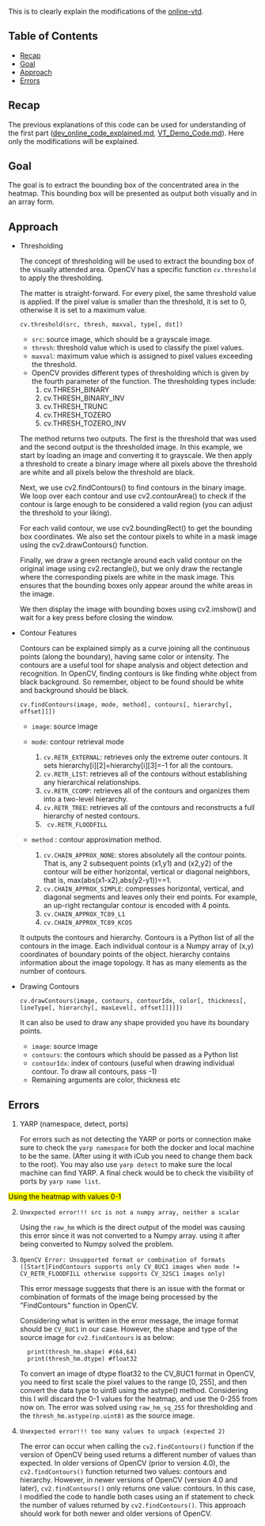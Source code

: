 This is to clearly explain the modifications of the [online-vtd](https://github.com/shivahanifi/online-visual-target-detection/blob/main/src/demo_dev_online.py). 

## Table of Contents
- [Recap](#recap)
- [Goal](#goal)
- [Approach](#approach)
- [Errors](#errors)

                                   
## Recap
The previous explanations of this code can be used for understanding of the first part ([dev_online_code_explained.md](https://github.com/shivahanifi/online-visual-target-detection/blob/main/src/dev_online_code_explained.md),  [VT_Demo_Code.md](https://github.com/shivahanifi/visual-targets/blob/main/Demo/VT_Demo_Code.md)). Here only the modifications will be explained.

## Goal
The goal is to extract the bounding box of the concentrated area in the heatmap. This bounding box will be presented as output both visually and in an array form.

## Approach
- Thresholding

  The concept of thresholding will be used to extract the bounding box of the visually attended area. OpenCV has a specific function `cv.threshold` to apply the thresholding.

  The matter is straight-forward. For every pixel, the same threshold value is applied. If the pixel value is smaller than the threshold, it is set to 0, otherwise it is set to a maximum value.

  ```
  cv.threshold(src, thresh, maxval, type[, dst]) 
  ```
  - `src`: source image, which should be a grayscale image. 
  - `thresh`: threshold value which is used to classify the pixel values.
  - `maxval`: maximum value which is assigned to pixel values exceeding the threshold.
  - OpenCV provides different types of thresholding which is given by the fourth parameter of the function. The thresholding types include:
    1. cv.THRESH_BINARY
    2. cv.THRESH_BINARY_INV
    3. cv.THRESH_TRUNC
    4. cv.THRESH_TOZERO
    5. cv.THRESH_TOZERO_INV

  The method returns two outputs. The first is the threshold that was used and the second output is the thresholded image.
  In this example, we start by loading an image and converting it to grayscale. We then apply a threshold to create a binary image where all pixels above the threshold are white and all pixels below the threshold are black.

  Next, we use cv2.findContours() to find contours in the binary image. We loop over each contour and use cv2.contourArea() to check if the contour is large enough to be considered a valid region (you can adjust the threshold to your liking).

  For each valid contour, we use cv2.boundingRect() to get the bounding box coordinates. We also set the contour pixels to white in a mask image using the cv2.drawContours() function.

  Finally, we draw a green rectangle around each valid contour on the original image using cv2.rectangle(), but we only draw the rectangle where the corresponding pixels are white in the mask image. This ensures that the bounding boxes only appear around the white areas in the image.

  We then display the image with bounding boxes using cv2.imshow() and wait for a key press before closing the window.

- Contour Features

  Contours can be explained simply as a curve joining all the continuous points (along the boundary), having same color or intensity. The contours are a useful tool for shape analysis and object detection and recognition. In OpenCV, finding contours is like finding white object from black background. So remember, object to be found should be white and background should be black.
  ```
  cv.findContours(image, mode, method[, contours[, hierarchy[, offset]]])
  ```
  - `image`: source image
  - `mode`: contour retrieval mode

    1. `cv.RETR_EXTERNAL`: retrieves only the extreme outer contours. It sets hierarchy[i][2]=hierarchy[i][3]=-1 for all the contours. 
    2. `cv.RETR_LIST`: 	retrieves all of the contours without establishing any hierarchical relationships. 
    3. `cv.RETR_CCOMP`: retrieves all of the contours and organizes them into a two-level hierarchy.
    4. `cv.RETR_TREE`: retrieves all of the contours and reconstructs a full hierarchy of nested contours. 
    5. ` cv.RETR_FLOODFILL`

  - `method` : contour approximation method.
    
    1.  `cv.CHAIN_APPROX_NONE`: stores absolutely all the contour points. That is, any 2 subsequent points (x1,y1) and (x2,y2) of the contour will be either horizontal, vertical or diagonal neighbors, that is, max(abs(x1-x2),abs(y2-y1))==1.
    2. `cv.CHAIN_APPROX_SIMPLE`: compresses horizontal, vertical, and diagonal segments and leaves only their end points. For example, an up-right rectangular contour is encoded with 4 points. 
    3. `cv.CHAIN_APPROX_TC89_L1`
    4. `cv.CHAIN_APPROX_TC89_KCOS`


  It outputs the contours and hierarchy. Contours is a Python list of all the contours in the image. Each individual contour is a Numpy array of (x,y) coordinates of boundary points of the object. hierarchy contains information about the image topology. It has as many elements as the number of contours.

- Drawing Contours
  ```
  cv.drawContours(image, contours, contourIdx, color[, thickness[, lineType[, hierarchy[, maxLevel[, offset]]]]])
  ```
  It can also be used to draw any shape provided you have its boundary points.
  - `image`: source image
  - `contours`: the contours which should be passed as a Python list
  - `contourIdx`: index of contours (useful when drawing individual contour. To draw all contours, pass -1)
  - Remaining arguments are color, thickness etc

## Errors
1. YARP (namespace, detect, ports)

    For errors such as not detecting the YARP or ports or connection make sure to check the `yarp namespace` for both the docker and local machine to be the same. (After using it with iCub you need to change them back to the root). You may also use `yarp detect` to make sure the local machine can find YARP. A final check would be to check the visibility of ports by `yarp name list`.

<mark>Using the heatmap with values 0-1</mark>

2. `Unexpected error!!! src is not a numpy array, neither a scalar`
  
    Using the `raw_hm` which is the direct output of the model was causing this error since it was not converted to a Numpy array. using it after being converted to Numpy solved the problem.

3. `OpenCV Error: Unsupported format or combination of formats ([Start]FindContours supports only CV_8UC1 images when mode != CV_RETR_FLOODFILL otherwise supports CV_32SC1 images only)`

    This error message suggests that there is an issue with the format or combination of formats of the image being processed by the "FindContours" function in OpenCV. 

    Considering what is written in the error message, the image format should be `CV_8UC1` in our case. However, the shape and type of the source image for `cv2.findContours` is as below:
    ```
      print(thresh_hm.shape) #(64,64)
      print(thresh_hm.dtype) #float32
    ```
    To convert an image of dtype float32 to the CV_8UC1 format in OpenCV, you need to first scale the pixel values to the range [0, 255], and then convert the data type to uint8 using the astype() method. Considering this I will discard the 0-1 values for the heatmap, and use the 0-255 from now on. The error was solved using `raw_hm_sq_255` for thresholding and the `thresh_hm.astype(np.uint8)` as the source image.
4. `Unexpected error!!! too many values to unpack (expected 2)`

    The error can occur when calling the `cv2.findContours()` function if the version of OpenCV being used returns a different number of values than expected. In older versions of OpenCV (prior to version 4.0), the `cv2.findContours()` function returned two values: contours and hierarchy. However, in newer versions of OpenCV (version 4.0 and later), `cv2.findContours()` only returns one value: contours. In this case, I modified the code to handle both cases using an if statement to check the number of values returned by `cv2.findContours()`. This approach should work for both newer and older versions of OpenCV.